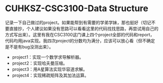 # CUHKSZ-CSC3100-Data Structure
记录一下自己做过的project。如果能帮到有需要的学弟学妹，那也挺好（切记不要直接抄，个人建议如果没有思路可以看看这里的代码找找思路，再尝试用自己的方式写出来）。这里有我在CSC3100这门课上四个project全部的代码和report，代码均用java实现。我四次project的分数均为满分，应该可以放心看（但不确定是不是有bug没测出来）。

* project1：实现一个数学求导解析器。
* project2：实现哈夫曼压缩。
* project3：用A星算法实现华容道求解。
* project4：实现稀疏矩阵及其加法运算。